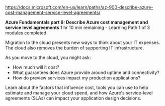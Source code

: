 

https://docs.microsoft.com/en-us/learn/paths/az-900-describe-azure-cost-management-service-level-agreements/

**Azure Fundamentals part 6: Describe Azure cost management and service level agreements**
1 hr 10 min remaining - Learning Path 1 of 3 modules completed


Migration to the cloud presents new ways to think about your IT expenses. The cloud also removes the burden of supporting IT infrastructure.

As you move to the cloud, you might ask:
* How much will it cost?
* What guarantees does Azure provide around uptime and connectivity?
* How do preview services impact my production applications?

Learn about the factors that influence cost, tools you can use to help estimate and manage your cloud spend, and how Azure's service-level agreements (SLAs) can impact your application design decisions.